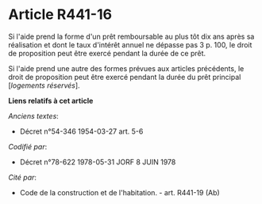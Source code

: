 # Article R441-16

Si l'aide prend la forme d'un prêt remboursable au plus tôt dix ans après sa réalisation et dont le taux d'intérêt annuel ne
dépasse pas 3 p. 100, le droit de proposition peut être exercé pendant la durée de ce prêt.

Si l'aide prend une autre des formes prévues aux articles précédents, le droit de proposition peut être exercé pendant la
durée du prêt principal [*logements réservés*].

**Liens relatifs à cet article**

_Anciens textes_:

  - Décret n°54-346 1954-03-27 art. 5-6

_Codifié par_:

  - Décret n°78-622 1978-05-31 JORF 8 JUIN 1978

_Cité par_:

  - Code de la construction et de l'habitation. - art. R441-19 (Ab)
